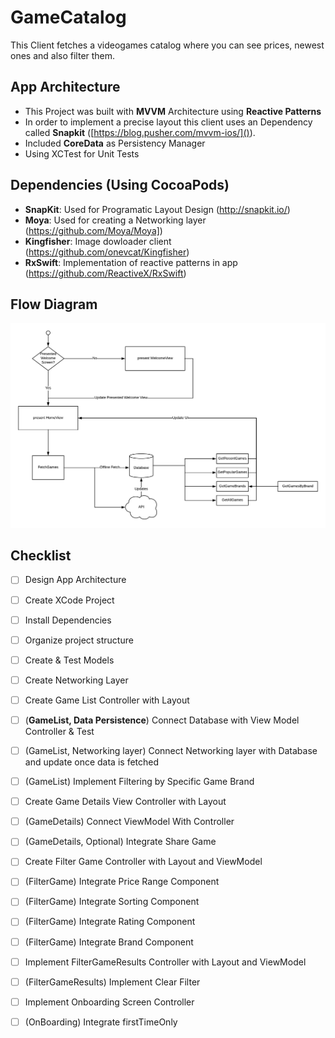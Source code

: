#  GameCatalog
 

This Client fetches a videogames catalog where you can see prices, newest ones and also filter them.

## App Architecture

- This Project was built with **MVVM** Architecture using **Reactive Patterns**
- In order to implement a precise layout this client uses an Dependency called **Snapkit** ([https://blog.pusher.com/mvvm-ios/]()).
- Included **CoreData** as Persistency Manager
- Using XCTest for Unit Tests

## Dependencies (Using CocoaPods)
- **SnapKit**: Used for Programatic Layout Design (http://snapkit.io/)
- **Moya**: Used for creating a Networking layer (https://github.com/Moya/Moya])
- **Kingfisher**: Image dowloader client (https://github.com/onevcat/Kingfisher)
- **RxSwift**: Implementation of reactive patterns in app (https://github.com/ReactiveX/RxSwift)

## Flow Diagram

![](fetchGamesDiagram.png)

## Checklist

- [ ] Design App Architecture
- [ ] Create XCode Project
- [ ] Install Dependencies
- [ ] Organize project structure
- [ ] Create & Test Models
- [ ] Create Networking Layer
- [ ] Create Game List Controller with Layout
- [ ] (**GameList, Data Persistence**) Connect Database with View Model Controller & Test
- [ ] (GameList, Networking layer) Connect Networking layer with Database and update once data is fetched
- [ ] (GameList) Implement Filtering by Specific Game Brand
- [ ] Create Game Details View Controller with Layout
- [ ] (GameDetails) Connect ViewModel With Controller
- [ ] (GameDetails, Optional) Integrate Share Game
- [ ] Create Filter Game Controller with Layout and ViewModel
- [ ] (FilterGame) Integrate Price Range Component
- [ ] (FilterGame) Integrate Sorting Component
- [ ] (FilterGame) Integrate Rating Component
- [ ] (FilterGame) Integrate Brand Component
- [ ] Implement FilterGameResults Controller with Layout and ViewModel
- [ ] (FilterGameResults) Implement Clear Filter 
- [ ] Implement Onboarding Screen Controller
- [ ] (OnBoarding) Integrate firstTimeOnly

